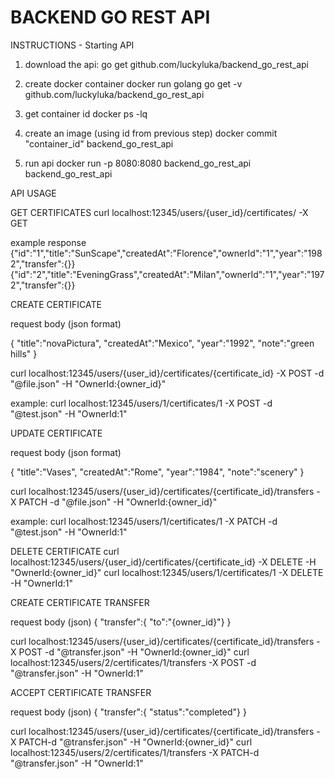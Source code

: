 # BACKEND GO REST API

INSTRUCTIONS - Starting API

1. download the api:
go get github.com/luckyluka/backend_go_rest_api

2. create docker container
docker run golang go get -v github.com/luckyluka/backend_go_rest_api

3. get container id
docker ps -lq

4. create an image (using id from previous step)
docker commit "container_id" backend_go_rest_api

5. run api
docker run -p 8080:8080 backend_go_rest_api backend_go_rest_api



API USAGE

GET CERTIFICATES
curl localhost:12345/users/{user_id}/certificates/ -X GET

example response
{"id":"1","title":"SunScape","createdAt":"Florence","ownerId":"1","year":"1982","transfer":{}}
{"id":"2","title":"EveningGrass","createdAt":"Milan","ownerId":"1","year":"1972","transfer":{}}



CREATE CERTIFICATE

request body (json format)

{
    "title":"novaPictura",
    "createdAt":"Mexico",
    "year":"1992",
    "note":"green hills"
}


curl localhost:12345/users/{user_id}/certificates/{certificate_id} -X POST -d "@file.json" -H "OwnerId:{owner_id}"

example:
curl localhost:12345/users/1/certificates/1 -X POST -d "@test.json" -H "OwnerId:1"


UPDATE CERTIFICATE

request body (json format)

{
    "title":"Vases",
    "createdAt":"Rome",
    "year":"1984",
    "note":"scenery"
}


curl localhost:12345/users/{user_id}/certificates/{certificate_id}/transfers -X PATCH -d "@file.json" -H "OwnerId:{owner_id}"

example:
curl localhost:12345/users/1/certificates/1 -X PATCH -d "@test.json" -H "OwnerId:1"

DELETE CERTIFICATE
curl localhost:12345/users/{user_id}/certificates/{certificate_id} -X DELETE -H "OwnerId:{owner_id}"
curl localhost:12345/users/1/certificates/1 -X DELETE -H "OwnerId:1"

CREATE CERTIFICATE TRANSFER

request body (json)
{
    "transfer":{
    "to":"{owner_id}"}
}

curl localhost:12345/users/{user_id}/certificates/{certificate_id}/transfers -X POST -d "@transfer.json" -H "OwnerId:{owner_id}"
curl localhost:12345/users/2/certificates/1/transfers -X POST -d "@transfer.json" -H "OwnerId:1"

ACCEPT CERTIFICATE TRANSFER

request body (json)
{
    "transfer":{
    "status":"completed"}
}

curl localhost:12345/users/{user_id}/certificates/{certificate_id}/transfers -X PATCH-d "@transfer.json" -H "OwnerId:{owner_id}"
curl localhost:12345/users/2/certificates/1/transfers -X PATCH-d "@transfer.json" -H "OwnerId:1"





